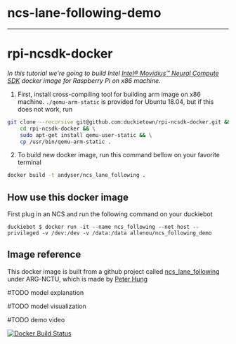 # ncs-lane-following-demo
***

# rpi-ncsdk-docker
_In this tutorial we're going to build Intel [Intel® Movidius™ Neural Compute SDK](https://github.com/movidius/ncsdk) docker image for Raspberry Pi on x86 machine._

1. First, install cross-compiling tool for building arm image on x86 machine. `./qemu-arm-static` is provided for Ubuntu 18.04, but if this does not work, run 

```sh
git clone --recursive git@github.com:duckietown/rpi-ncsdk-docker.git && \
    cd rpi-ncsdk-docker && \
    sudo apt-get install qemu-user-static && \
    cp /usr/bin/qemu-arm-static .
```

2. To build new docker image, run this command bellow on your favorite terminal

```sh
docker build -t andyser/ncs_lane_following .
```

## How use this docker image
First plug in an NCS and run the following command on your duckiebot

`
duckiebot $ docker run -it --name ncs_following --net host --privileged -v /dev:/dev -v /data:/data allenou/ncs_following_demo
`

## Image reference
This docker image is built from a github project called [ncs_lane_following](https://github.com/ARG-NCTU/ncs_lane_following) under ARG-NCTU, which is made by [Peter Hung](https://github.com/losttime1001)

#TODO model explanation

#TODO model visualization

#TODO demo video

[![Docker Build Status](https://img.shields.io/docker/build/allenou/ncs_following_demo.svg)](https://hub.docker.com/r/allenou/ncs_following_demo/builds)
